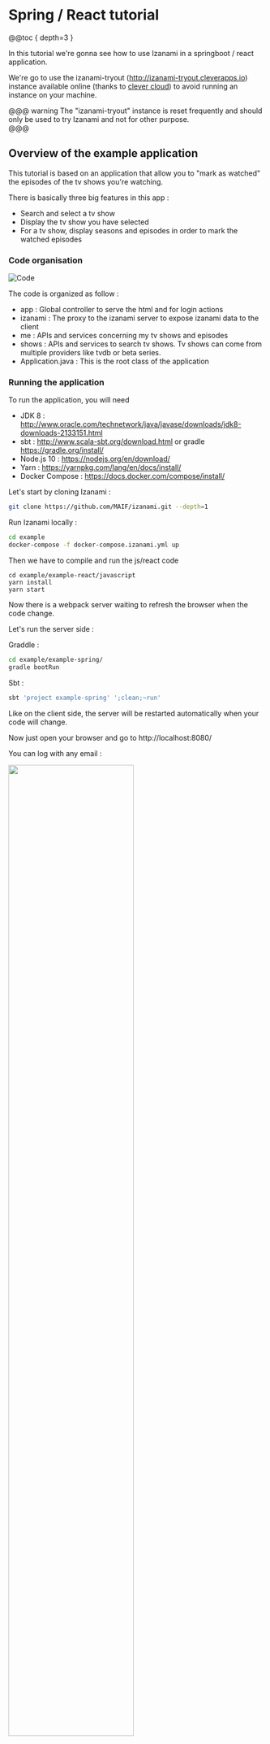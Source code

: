 # Spring / React tutorial

@@toc { depth=3 } 

In this tutorial we're gonna see how to use Izanami in a springboot / react application. 

We're go to use the izanami-tryout (http://izanami-tryout.cleverapps.io) instance available online (thanks to [clever cloud](https://www.clever-cloud.com/)) to avoid running an instance on your machine.

@@@ warning
The "izanami-tryout" instance is reset frequently and should only be used to try Izanami and not for other purpose.  
@@@
  

## Overview of the example application 

This tutorial is based on an application that allow you to "mark as watched" the episodes of the tv shows you're watching. 

There is basically three big features in this app : 

* Search and select a tv show 
* Display the tv show you have selected 
* For a tv show, display seasons and episodes in order to mark the watched episodes


### Code organisation 

 
![Code](../img/tutorial/spring/code_orga.png) 

The code is organized as follow : 

* app : Global controller to serve the html and for login actions
* izanami : The proxy to the izanami server to expose izanami data to the client
* me : APIs and services concerning my tv shows and episodes  
* shows : APIs and services to search tv shows. Tv shows can come from multiple providers like tvdb or beta series. 
* Application.java : This is the root class of the application

### Running the application 

To run the application, you will need 

* JDK 8 : http://www.oracle.com/technetwork/java/javase/downloads/jdk8-downloads-2133151.html
* sbt : http://www.scala-sbt.org/download.html or gradle https://gradle.org/install/
* Node.js 10 : https://nodejs.org/en/download/ 
* Yarn : https://yarnpkg.com/lang/en/docs/install/ 
* Docker Compose : https://docs.docker.com/compose/install/

Let's start by cloning Izanami : 

```bash
git clone https://github.com/MAIF/izanami.git --depth=1
```

Run Izanami locally :

```bash
cd example
docker-compose -f docker-compose.izanami.yml up
```

Then we have to compile and run the js/react code 

```
cd example/example-react/javascript
yarn install 
yarn start 
```

Now there is a webpack server waiting to refresh the browser when the code change. 

Let's run the server side : 

Graddle
:   
```bash
cd example/example-spring/
gradle bootRun 
```

Sbt
:   
```bash
sbt 'project example-spring' ';clean;~run'
```

Like on the client side, the server will be restarted automatically when your code will change. 

Now just open your browser and go to http://localhost:8080/

You can log with any email : 

<img src="../img/tutorial/spring/login.png" width="70%" /> 

Then search a show  

![Search](../img/tutorial/spring/search.png)

Select it 

![Home](../img/tutorial/spring/home.png)

Go to the episodes to add the watched ones 

![Show](../img/tutorial/spring/ashow.png)

## Step one : Configuring the java client 

To use Izanami, you first need to instantiate a client.

In this example, we're going to use the izanami tryout instance (http://izanami-tryout.cleverapps.io) deployed on [clever cloud](https://www.clever-cloud.com/).

The instance is configured on the `src/main/resources/application.yml` file : 

```yaml
izanami:
  host: "http://izanami-tryout.cleverapps.io"
  client-id: myApiKeyClientId
  client-secret: myApiKeyClientSecret
  backend: SseBackend
```

Go to http://izanami-tryout.cleverapps.io (admin / admin), create APIKey, and replace myApiKeyClientId / myApiKeyClientSecret with yours values. 

And the client is registered as spring bean with the spring izanami starter.  

The client is based on [Akka](https://akka.io/), an `ActorSystem` is provided but you can override it if needed. 


@@@ warning

Izanami use non blocking call. In order to block call you have to configure a thread pool. This is done by configuring an akka dispatcher.

You can find an example on the `src/main/resources/application.conf` :

```hocon
izanami-example.blocking-io-dispatcher {
  type = Dispatcher
  executor = "thread-pool-executor"
  thread-pool-executor {
    fixed-pool-size = 32
  }
  throughput = 1
}
```

On this example, we configure a thread pool of 32 threads. The reference to this dispatcher should be passed to the client : 

```yaml
izanami:
  host: "http://localhost:9000"
  client-id: xxxx
  client-secret: xxxx
  backend: SseBackend
  dispatcher: izanami-example.blocking-io-dispatcher # <- here 
```

@@@


Now we have to create a `FeatureClient` in order to use feature flipping. 

In this example we use two spring profiles 
* `dev`: Use on fallback from config and never call the server. You can use it during development if you don't an available Izanami instance.   
* `prod` : This profile will use a real Izanami server instance.

So for `FeatureClient` we have two configs : 

The `application.yml` file (dev config): 

```yaml
izanami:
  host: http://localhost:9000
  client-id: xxxx
  client-secret: xxxx
  backend: SseBackend
  dispatcher: izanami-example.blocking-io-dispatcher
  feature:
    strategy:
      type: DevStrategy
    fallback: >
      [
        { "id": "mytvshows:season:markaswatched", "enabled": false },
        { "id": "mytvshows:providers:tvdb", "enabled": true },
        { "id": "mytvshows:providers:betaserie", "enabled": false },
        { "id": "mytvshows:providers:omdb", "enabled": false }
      ]
    autocreate: true
```

The `application-prod.yml` file (dev config): 

```yaml
izanami:
  feature:
    strategy:
      type: CacheWithSseStrategy
      polling-interval: 1 minute
      patterns: [mytvshows:*]
```

@@@ note

It's important to configure a fallback in case the server is not available. 

@@@



## Step two : feature flipping to switch the providers  

The application integrate multiple providers in order to search a tvshow. We want to be able to switch the providers for some reason. 

We will first define keys for each providers : 

* `mytvshows:providers:tvdb` : for tvdb 
* `mytvshows:providers:betaserie`: for betaserie
 
As you can see the keys are arborescent. We first have `mytvshows` to categorize the app then `providers` and then the name of the provider. 

This is a recommended pattern because
 
* it will facilitate the keys administration 
* it allows the application to keep track of updates while limiting the amount of datas.   

As seen in the previous chapter, the features are declared as fallback in configuration file. Now let's create this features on the server. 

Go to http://izanami-tryout.cleverapps.io/ and log in with `admin` / `admin123`. 

Click the "features" menu  

![Features](../img/tutorial/spring/features.png)

and click "Add Item" to add your key :

![Features](../img/tutorial/spring/create_feature.png)

Now your keys are created and enabled 

![Features](../img/tutorial/spring/features2.png)

We now have to handle this in our application. The `ShowsApi` class exposes two methods : 

* `search` : to search a show 
* `get` : to get a show, this seasons and episodes

Let's inject, the `FeatureClient`, `TvdbShowsApi` (to dialog with tvdb) and `BetaSerieApi` (to dialog with betaseries) : 

```java
public class ShowsApi implements Shows {

    private final static Logger LOGGER = LoggerFactory.getLogger(ShowsApi.class);

    private final FeatureClient featureClient;

    private final TvdbShowsApi tvdbShowsApi;

    private final BetaSerieApi betaSerieApi;

    @Autowired
    public ShowsApi(FeatureClient featureClient, TvdbShowsApi tvdbShowsApi, BetaSerieApi betaSerieApi) {
        this.featureClient = featureClient;
        this.tvdbShowsApi = tvdbShowsApi;
        this.betaSerieApi = betaSerieApi;        
    }
    // ...
}
``` 

Now we can implement the `search` and `get` methods delegating the work on providers : 

```java
@Override
public List<ShowResume> search(String serie) {
    Features features = this.featureClient.features("mytvshows:providers:*").get();
    if (features.isActive("mytvshows:providers:tvdb")) {
        return tvdbShowsApi.search(serie);
    } else if (features.isActive("mytvshows:providers:betaserie")) {
        return betaSerieApi.search(serie);
    } else {
        return List.empty();
    }
}

@Override
public Option<Show> get(String id) {
    Features features = this.featureClient.features("mytvshows:providers:*").get();
    if (features.isActive("mytvshows:providers:tvdb")) {
        return tvdbShowsApi.get(id);
    } else if (features.isActive("mytvshows:providers:betaserie")) {
        return betaSerieApi.get(id);
    } else {
        return Option.none();
    }
}
``` 

To be aware of what is happening, we had this code on the constructor to log Izanami events : 

```java
@Autowired
public ShowsApi(FeatureClient featureClient, TvdbShowsApi tvdbShowsApi, BetaSerieApi betaSerieApi) {
    this.featureClient = featureClient;
    this.tvdbShowsApi = tvdbShowsApi;
    this.betaSerieApi = betaSerieApi;
    // Here a callback is invoked when there is change on the Izanami server side : 
    featureClient.onEvent("mytvshows:providers:*", event -> {
        Match(event).of(
                Case($(instanceOf(FeatureEvent.FeatureCreated.class)), c -> {
                    LOGGER.info("{} is created with enable = {}", c.feature().id(), c.feature().enabled());
                    return Done.getInstance();
                }),
                Case($(instanceOf(FeatureEvent.FeatureUpdated.class)), c -> {
                    LOGGER.info("{} is updated with enable = {}", c.feature().id(), c.feature().enabled());
                    return Done.getInstance();
                }),
                Case($(instanceOf(FeatureEvent.FeatureDeleted.class)), c -> {
                    LOGGER.info("{} is deleted", c.id());
                    return Done.getInstance();
                })
        );
    });
} 
```

If we search for a show, the provider will be tvdb : 

![Search](../img/tutorial/spring/tvdb_search.png)


Let's disable tvdb on Izanami : 

![Search](../img/tutorial/spring/tvdb_disabled.png)

We can see this on the log thanks to server sent event : 

![Search](../img/tutorial/spring/disabled_log.png)


Now if we refresh the page and search : 

![Search](../img/tutorial/spring/betaserie_search.png)

The provider is betaserie 

## Step three : feature flipping on the client side

On this step we're gonna flip on a button. 
The product team has developed a new feature that was pushed on the master branch but the team don't want to activate it right now.

### Create a proxy

To use feature flipping on the client side we have to use a proxy. 
To call Izanami APIs you need to provide authentication keys and we don't the keys to be exposed on the client side. 

Don't panic, the Izanami client provide a configurable proxy you can easily integrate in you application.    

First let's create the proxy using the configuration : 

```yaml
izanami: 
  # ...
  proxy:
    feature:
      patterns: mytvshows:*    
```

And then expose the features with the `izanami.example.izanami.IzanamiController` :

```java
@RestController
@RequestMapping("/api/izanami")
public class IzanamiProxyController {

    private final Proxy proxy;

    @Autowired
    public IzanamiProxyController(Proxy proxy) {
        this.proxy = proxy;
    }


    @GetMapping()
    public CompletionStage<ResponseEntity<String>> proxy(
            @CookieValue(value = "userId", required = false) String userId) {
        
        //We pass no context and no user id needed for experiments. 
        return proxy.statusAndStringResponse(Option.none(), Option.none())
                .map(resp -> // The resp is a pair (status code, response body)
                        new ResponseEntity<>(resp._2, HttpStatus.valueOf(resp._1))
                ).toCompletableFuture();
    }
}
```

The context is exposed on `GET /api/izanami`

That it! Now let's see what's happening on the client side.  

### Integrate Izanami with React

First install the client lib : 

```bash
yarn add react-izanami
```

And then configure Izanami. We will wrap the application inside the `IzanamiProvider` react component : 

```jsx
import {IzanamiProvider} from 'react-izanami';

// ...

const IzanamiApp = props => (
  <IzanamiProvider fetchFrom="/api/izanami">
    <Router basename="/">
        <Switch>
          <Route path="/login" component={Login}/>
          <PrivateRoute path="/" component={MainApp}/>
        </Switch>
    </Router>
  </IzanamiProvider>
);

export function init(node) {
  ReactDOM.render(<IzanamiApp />, node);
}
```

As you can see, we set the `fetchFrom` props with the proxy API we've exposed just before. 
When the IzanamiProvider will be mounted, the features will be fetched in order to display or not the related components.


The product team has developed the ability to mark an entire season as watched. 
This code is located in the `pages/TvShow.js` file. 

The key `mytvshows:season:markaswatched` will be used : 

```jsx 
import {Feature, Enabled, Disabled} from 'react-izanami';

// ...

<Feature path={"mytvshows:season:markaswatched"}>
  <Enabled>
    {s.allWatched && <button onClick={this.markSeasonWatched(s.number, false)} className="btn btn default pull-right addBtn"><i className="glyphicon glyphicon-ok"/></button>}
    {!s.allWatched && <button  onClick={this.markSeasonWatched(s.number, true)} className="btn btn default pull-right addBtn"> ADD </button>}
  </Enabled>
  <Disabled>
    <div></div>
  </Disabled>
</Feature>  
```

Verify the key `mytvshows:season:markaswatched` is define in the fallback config. 
Then create the feature on the Izanami server instance. Keep the feature deactivated for the moment. 

![Izanami](../img/tutorial/spring/allseasonwatch_feature.png)

If you take a look at the network panel on the developers tools when you load the page, 
you can see that there is a call on `/api/izanami` with the following response : 

```javascript
{
  experiments: {},
  features: {
    mytvshows: {
      providers: {
        tvdb: {
          active: true
        },
        betaserie: {
          active: true
        },
        omdb: {
          active: false
        }
      },
      season: {
        markaswatched: {
          active: false
        }
      }
    }
  },
  configurations: {}
}
``` 
The feature `mytvshows:season:markaswatched` is not enabled. 

![Izanami](../img/tutorial/spring/seasonaswatched_disabled.png)


Go to the Izanami server, activate the feature and reload the page 

![Izanami](../img/tutorial/spring/seasonaswatched_enabled.png)


A last thing, on the server side we need to take care that the feature is also togglable on the endpoint. 
This is done on the `MeController.java`  

```java

@PostMapping(path = "/{serieId}/seasons/{seasonNumber}")
ResponseEntity<Me> markSeason(
        @CookieValue(value = "userId") String userId,
        @PathVariable("serieId") String serieId,
        @PathVariable("seasonNumber") Long seasonNumber,
        @RequestParam("watched") Boolean watched
) {
    return checkSecurityResponse(userId, () ->
            featureClient.featureOrElse("mytvshows:season:markaswatched",
                    () -> ResponseEntity.ok(meService.markSeason(userId, serieId, seasonNumber, watched)),
                    () -> ResponseEntity.badRequest().<Me>body(null)
            ).get()
    );
}

```

## Step four : A/B testing

Congrats! You've almost reached the end of this tutorial. The last step is to measure the best of two button using A/B testing.

In this section, we will provide two variants of the same button : variant A and variant B and see which the better. 


To do that we have to 

* Define a fallback for our experiment  
* Create the ExperimentsClient on the server side
* Add new routes to the proxy
* Define the button on the client side. 

### The spring plumbing

Like for the features, let's define the `ExperimentsClient` using the spring config: 

For the dev 

```yaml
izanami: 
  # ...
  experiment:
    fallback: >
      [
        {
          "id": "mytvshows:gotoepisodes:button",
          "name": "Test button",
          "description": "Test button",
          "enabled": true,
          "variant": {
            "id": "A",
            "name": "Variant A",
            "description": "Variant A"
          }
        }
      ]
    strategy:
      type: DevStrategy
```
For the prod 

```yaml
izanami: 
  # ...
  experiment:
    strategy:
      type: FetchStrategy
```

Here we define an experiment with the default variant (A). 


The proxy config should be changed too in order to add the experiments client : 

```yaml
izanami:
  # ...
  proxy:
    feature:
      patterns: mytvshows:*
    experiment:
      patterns: mytvshows:*
```

In the previous chapter the proxy controller was 

```java
@GetMapping()
public CompletionStage<ResponseEntity<String>> proxy(
        @CookieValue(value = "userId", required = false) String userId) {
         
    return proxy.statusAndStringResponse(Option.none(), Option.none())
            .map(resp -> // The resp is a pair (status code, response body)
                    new ResponseEntity<>(resp._2, HttpStatus.valueOf(resp._1))
            ).toCompletableFuture();
}
```

Now we need to pass something to Izanami to identify the current user/session in order to get the right variant (A or B).
We will use the userId cookie used by the app to identify the current user :  

```java
@GetMapping()
public CompletionStage<ResponseEntity<String>> proxy(
        @CookieValue(value = "userId", required = false) String userId) {
    
    //The user id needed for experiments 
    return proxy.statusAndStringResponse(Option.none(), Option.of(userId))
            .map(resp -> // The resp is a pair (status code, response body)
                    new ResponseEntity<>(resp._2, HttpStatus.valueOf(resp._1))
            ).toCompletableFuture();
}
```

Now if we hit the `GET /api/izanami` API in the browser, the response will be 

```javascript
{
  experiments: {
    mytvshows: {
      gotoepisodes: {
        button: {
          variant: "A"
        }
      }
    }
  },
  features: {
    mytvshows: {
      providers: {
        tvdb: {
          active: false
        },
        betaserie: {
          active: true
        },
        omdb: {
          active: false
        }
      },
      season: {
        markaswatched: {
          active: false
        }
      }
    }
  },
  configurations: {}
}
```

For the moment the variant come from the callback because we haven't already define the experiment in Izanami. 

### Add routes to the proxy 

Now, the spring beans are created, we can enrich the proxy controller to expose more routes: 

```java
@PostMapping("/experiments/displayed")
public CompletionStage<ResponseEntity<String>> markDisplayed(
        @RequestParam(value = "experiment") String id,
        @CookieValue(value = "userId") String userId) {

    return proxy.markVariantDisplayedStringResponse(id, userId)
            .map(resp ->
                    new ResponseEntity<>(resp._2, HttpStatus.valueOf(resp._1))
            ).toCompletableFuture();
}

@PostMapping("/experiments/won")
public CompletionStage<ResponseEntity<String>> markWon(
        @RequestParam(value = "experiment") String id,
        @CookieValue(value = "userId", required = false) String userId) {

    return proxy.markVariantWonStringResponse(id, userId)
            .map(resp ->
                    new ResponseEntity<>(resp._2, HttpStatus.valueOf(resp._1))
            ).toCompletableFuture();

}
```

To measure which of the two variants is the more appreciated, we need to push events to the Izanami server. 
This is why we expose this two routes : 

* `/api/izanami/experiments/displayed` will create an event when a button is displayed 
* `/api/izanami/experiments/won` will create an event when a button is clicked 

The set up on server side is done, let's work on the client side. 

### The A/B testing with react

The tested button is the link to access the episodes for a show :  

![Izanami](../img/tutorial/spring/abtesting_button.png)

The client side is on the `pages/MyTvshows.js` file. 

First let's import some component : 

```jsx 
import {Experiment, Variant} from 'react-izanami';
``` 

And then the code for the button : 

```jsx
<Experiment path={"mytvshows:gotoepisodes:button"} notifyDisplay="/api/izanami/experiments/displayed" >
    <Variant id={"A"}>
      <Link to={`/tvshow/${id}`} onClick={this.markAsWon} className="btn pull-right" alt="consulter"><i className="fas fa-eye"></i></Link>
    </Variant>
    <Variant id={"B"}>
      <Link to={`/tvshow/${id}`} onClick={this.markAsWon} className="btn pull-right" alt="consulter"><i className="glyphicon glyphicon-chevron-right"></i></Link>
    </Variant>
</Experiment>
```

We have to set the following props on the `Experiment` component : 

* `path`: The key of the experiment 
* `/api/izanami/experiments/displayed`: The api to call when the component is displayed 

And for the `Variant` the props `id` with the id of the variant. 

It remains a thing to do. We need to tell Izanami when a variant won. In our case the button won if we click on it. 
To do this we set the `onClick` props to call the server when a click is done. 

The `markAsWon` method : 

```jsx
markAsWon = () => {
    Service.notifyWon("mytvshows:gotoepisodes:button");
};
```

The `notifyWon` method :

```jsx
export function notifyWon(key) {
  return fetch(`/api/izanami/experiments/won?experiment=${key}`, {
    method: 'POST',
    credentials: 'include',
    headers: {
      'Accept': 'application/json',
      'Content-Type': 'application/json'
    }
  });
}
```

That it !!! 

Let's create the experiment on the Izanami server 

![Izanami](../img/tutorial/spring/ab_creation.png)

Ok the experiment is created

![Izanami](../img/tutorial/spring/ab_list.png)


If I go the app using the user `floki@gmail.com`, I got the variant A 

![Izanami](../img/tutorial/spring/ab_adisplayed.png)

And with the user `ragnar.lodbrock@gmail.com`, I got the variant B
  
![Izanami](../img/tutorial/spring/ab_bdisplayed.png)


After clicking multiple times on the buttons, the results are 

![Izanami](../img/tutorial/spring/ab_results.png) 


Congrats !!! You have win your first belt.  


## Spring config

Izanami can be used as a spring config server. 

In this application, a spring config server is configured in the `src/main/resources/bootstrap.yml` file.
The uri is pointing to `http://localhost:9000/api/config-server/raw/mytvshow`. 

This mean that you can define the following configurations in Izanami : 

*  `mytvshow:${applicatioName}:${profileName}:spring-config` 
*  `mytvshow:spring-profiles:${profileName}:spring-config` 
*  `mytvshow:spring-globals:spring-config`  

In this application the title is configured with a property like this : 

```java

    @Value("${config.title:Default title}")
    private String title;
```

So if you set this config in Izanami, the title could be pull from Izanami with spring config: 

* `mytvshow:application:default:spring-config`: `{"config.title": "Izanami title"}`

